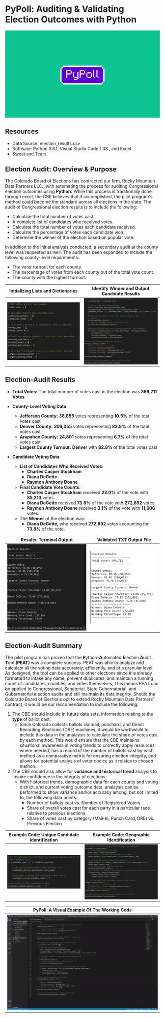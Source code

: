 # **PyPoll: Auditing & Validating Election Outcomes with Python**

![](https://github.com/Felrashed/Election_Analysis/blob/main/Resources/Header_Gif.gif)

## **Resources**
- Data Source: election_results.csv
- Software: Python 3.6.1, Visual Studio Code 1.38., and Excel
- Sweat and Tears 

## **Election Audit: Overview & Purpose**
The Colorado Board of Elections has contracted our firm, Rocky Mountain Data Partners LLC., with automating the process for auditing Congressional election outcomes using **Python.** While this process is traditionally done through excel, the CBE believes that if accomplished, the pilot program's method could become the standard across all elections in the state. The audit of Congressional election results is to include the following:
- Calculate the total number of votes cast.
- A complete list of candidates who received votes.
- Calculate the total number of votes each candidate received.
- Calculate the percentage of votes each candidate won.
- Determine the winner of the election based on popular vote.

In addition to the initial analysis conducted, a secondary audit at the county level was requested as well. The audit has been expanded to include the following county-level requirements:
- The voter turnout for each county.
- The percentage of votes from each county out of the total vote count.
- The county with the highest turnout.

**Initializing Lists and Dictionaries**             |  **Identify Winner and Output Candidate Results**
:-----------------------------------------------------------------------------------------:|:-----------------------------------------------------------------------------------:
![](https://github.com/Felrashed/Election_Analysis/blob/main/Resources/Code_initial_framework.PNG)  |  ![](https://github.com/Felrashed/Election_Analysis/blob/main/Resources/code_winner.PNG)

## **Election-Audit Results**
- **Total Votes:** The total number of votes cast in the election was **369,711 Votes**

- **County-Level Voting Data**
    - **Jefferson County:** **38,855** votes representing **10.5%** of the total votes cast
    - **Denver County:** **306,055** votes representing **82.8%** of the total votes cast
    - **Arapahoe County:** **24,801** votes representing **6.7%** of the total votes cast
    - **Largest County Turnout:** **Denver** with **82.8%** of the total votes cast

- **Candidate Voting Data**
 
    - **List of Candidates Who Received Votes:**
        -   **Charles Casper Stockham**
        -   **Diana DeGette**
        -   **Raymon Anthony Doane**
    - **Final Candidate Vote Counts:**
        -   **Charles Casper Stockham** received **23.0%** of the vote with **85,213** votes.
        -   **Diana DeGette** received **73.8%** of the vote with **272,892** votes.
        -   **Raymon Anthony Doane** received **3.1%** of the vote with **11,606** votes.
    - The **Winner** of the election was:
        -   **Diana DeGette,** who received **272,892** votes accounting for **73.8%** of the vote.

**Results: Terminal Output**             |  **Validated TXT Output File**
:-------------------------:|:-------------------------:
![](https://github.com/Felrashed/Election_Analysis/blob/main/Resources/Output_Terminal.PNG)  |  ![](https://github.com/Felrashed/Election_Analysis/blob/main/Resources/Output_txt_file.PNG)

## **Election-Audit Summary**
The pilot program has proven that the **P**ython-**A**utomated **E**lection **A**udit **T**ool **(PEAT)** was a complete success. PEAT was able to analyze and calculate all the voting data accurately, efficiently, and at a granular level. As designed, the tool can be applied to other elections since it is already formatted to intake any name, prevent duplicates, and maintain a running count of candidates, counties, and votes themselves, This means PEAT can be applied to Congressional, Senatorial, State Gubernatorial, and Gubernatorial election audits and still maintain its data inegrity. Should the Colorado Board of Elections opt to extend Rocky Mountain Data Partners' contract, it would be our reccomendation to include the following: 
1. The CBE should include in future data sets, information relating to the **type** of ballot cast:
    - Since Colorado collects ballots via mail, punchard, and Direct Recording Electronic (DRE) machines, it would be worthwhile to include this data in the analaysis to calculate the share of votes cast by each method. This would ensure that the CBE maintains situational awareness in voting trends to correctly apply resources where needed, has a record of the number of ballots cast by each method as a comparative metric for ensuring election integrity, and allows for potential analysis of voter choice as it relates to chosen methon. 
2. The CBE should also allow for **variance and historical trend** analysis to inspire confidence in the integrity of elections:
    - With historical trends, demographic data for each county and voting district, and current voting outcome data, analaysis can be performed to show variance and/or accuracy among, but not limited to, the following data points:
        - Number of ballots cast vs. Number of Registered Voters
        - Share of overall votes cast for each party in a particular race relative to previous elections
        - Share of votes cast by category (Mail-In, Punch Card, DRE) vs. Previous Election 

**Example Code: Unique Candidate Identification**             |  **Example Code: Geographic Identification**
:-------------------------:|:-------------------------:
![](https://github.com/Felrashed/Election_Analysis/blob/main/Resources/code_example.PNG)  |  ![](https://github.com/Felrashed/Election_Analysis/blob/main/Resources/code_county.PNG)

**PyPoll: A Visual Example Of The Working Code**             |  
:-----------------------------------------------------------------------------------------:|
![](https://github.com/Felrashed/Election_Analysis/blob/main/Resources/Full_Example_Gif.gif)  |